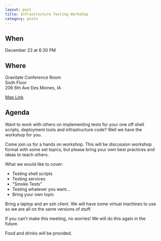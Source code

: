 ```yaml
---
layout: post
title: Infrastructure Testing Workshop
category: posts
---
```


## When

December 23 at 6:30 PM

## Where

Gravitate Conference Room<br />
Sixth Floor<br />
206 6th Ave Des Moines, IA

[Map Link](https://www.google.com/maps/place/206+6th+Ave,+Des+Moines,+IA+50309)

## Agenda

Want to work with others on implementing tests for your one off shell scripts, deployment
tools and infrastructure code? Well we have the workshop for you.

Come join us for a hands on workshop. This will be discussion workshop format with some set topics,
but please bring your own best practices and ideas to teach others.

What we would like to cover:

 - Testing shell scripts
 - Testing services
 - "Smoke Tests"
 - Testing whatever you want...
 - Bring your own topic

Bring a laptop and an ssh client. We will have some virtual machines to use so we are all
on the same versions of stuff.

If you can't make this meeting, no worries! We will do this again in the future.

Food and drinks will be provided.
